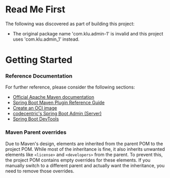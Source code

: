 # Read Me First
The following was discovered as part of building this project:

* The original package name 'com.klu.admin-1' is invalid and this project uses 'com.klu.admin_1' instead.

# Getting Started

### Reference Documentation
For further reference, please consider the following sections:

* [Official Apache Maven documentation](https://maven.apache.org/guides/index.html)
* [Spring Boot Maven Plugin Reference Guide](https://docs.spring.io/spring-boot/3.4.4/maven-plugin)
* [Create an OCI image](https://docs.spring.io/spring-boot/3.4.4/maven-plugin/build-image.html)
* [codecentric's Spring Boot Admin (Server)](https://codecentric.github.io/spring-boot-admin/current/#getting-started)
* [Spring Boot DevTools](https://docs.spring.io/spring-boot/3.4.4/reference/using/devtools.html)

### Maven Parent overrides

Due to Maven's design, elements are inherited from the parent POM to the project POM.
While most of the inheritance is fine, it also inherits unwanted elements like `<license>` and `<developers>` from the parent.
To prevent this, the project POM contains empty overrides for these elements.
If you manually switch to a different parent and actually want the inheritance, you need to remove those overrides.

